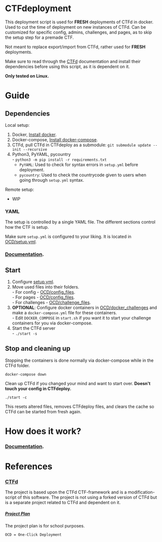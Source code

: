 # CTFdeployment
This deployment script is used for <b>FRESH</b> deployments of CTFd in docker. 
Used to cut the time of deployment on new instances of CTFd. Can be customized 
for specific config, admins, challenges, and pages, as to skip the setup step 
for a premade CTF.

Not meant to replace export/import from CTFd, rather used for <b>FRESH</b> deployments.

Make sure to read through the [CTFd](https://github.com/CTFd/CTFd) documentation
and install their dependencies before using this script, as it is dependent on
it.

<b>Only tested on Linux.</b>

# Guide

## Dependencies
Local setup:
  1. Docker, [Install docker](https://docs.docker.com/get-docker/).
  2. Docker-compose, [Install docker-compose](https://docs.docker.com/compose/install/).
  3. CTFd, pull CTFd in CTFdeploy as a submodule: `git submodule update --init --recursive`
  4. Python3, PyYAML, pycountry  
    - `python3 -m pip install -r requirements.txt`   
        - `PyYAML`: Used to check for syntax errors in `setup.yml` before deployment.  
        - `pycountry`: Used to check the countrycode given to users when going through `setup.yml` syntax.

Remote setup:
  - WIP

### YAML
The setup is controlled by a single YAML file. The different sections control how the 
CTF is setup. 

Make sure `setup.yml` is configured to your liking. It is located in [OCD/setup.yml](OCD/setup.yml).

### [Documentation](docs/yaml_setup.md).

## Start
  1. Configure [setup.yml](OCD/setup.yml).
  2. Move used files into their folders.   
    - For config - [OCD/config_files](OCD/config_files).  
    - For pages - [OCD/config_files](OCD/config_files).  
    - For challenges - [OCD/challenge_files](OCD/config_files).  
  4. <b>OPTIONAL</b>: Configure docker containers in [OCD/docker_challenges](OCD/docker_challenges) and make a `docker-compose.yml` file for these containers.   
    - Edit `DOCKER_COMPOSE` in `start.sh` if you want it to start your challenge containers for you via docker-compose. 
  5. Start the CTFd server  
    - `./start -s`  

## Stop and cleaning up
Stopping the containers is done normally via docker-compose while in the CTFd folder.

`docker-compose down`

Clean up CTFd if you changed your mind and want to start over. <b>Doesn't touch your config in CTFdeploy.</b>

`./start -c`

This resets altered files, removes CTFdeploy files, and clears the cache so CTFd can be started from fresh again.

# How does it work?

### [Documentation](docs/setup_doc.md).

# References
### [CTFd](https://github.com/CTFd/CTFd)
The project is based upon the CTFd CTF-framework and is a modification-script of 
this software. The project is not using a forked version of CTFd but is a
separate project related to CTFd and dependent on it.

##### [Project Plan](docs/project_plan.md)
The project plan is for school purposes.

`OCD = One-Click Deployment`
